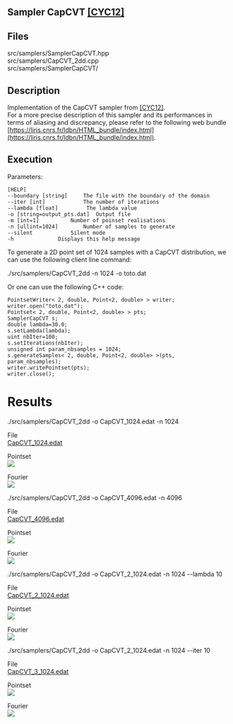Sampler CapCVT [[CYC12]](https://dl.acm.org/citation.cfm?id=2360839)
----------------------------------------------------------------------

## Files

src/samplers/SamplerCapCVT.hpp  
src/samplers/CapCVT_2dd.cpp  
src/samplers/SamplerCapCVT/

## Description


Implementation of the CapCVT sampler from [[CYC12]](https://dl.acm.org/citation.cfm?id=2360839).  
For a more precise description of this sampler and its performances in terms of aliasing and discrepancy, please refer to the following web bundle [https://liris.cnrs.fr/ldbn/HTML_bundle/index.html](https://liris.cnrs.fr/ldbn/HTML_bundle/index.html).

## Execution


Parameters:  

	[HELP]
	--boundary [string]		The file with the boundary of the domain
	--iter [int]			The number of iterations
	--lambda [float]		 The lambda value
	-o [string=output_pts.dat]	Output file
	-m [int=1]			Number of poinset realisations
	-n [ullint=1024]		Number of samples to generate
	--silent 			Silent mode
	-h 				Displays this help message
			

To generate a 2D point set of 1024 samples with a CapCVT distribution, we can use the following client line command:

 ./src/samplers/CapCVT_2dd -n 1024 -o toto.dat 

Or one can use the following C++ code:

    
    PointsetWriter< 2, double, Point<2, double> > writer;
    writer.open("toto.dat");
    Pointset< 2, double, Point<2, double> > pts;
    SamplerCapCVT s;
    double lambda=30.0;
    s.setLambda(lambda);
    uint nbIter=100;
    s.setIterations(nbIter);
    unsigned int param_nbsamples = 1024;
    s.generateSamples< 2, double, Point<2, double> >(pts, param_nbsamples);
    writer.writePointset(pts);
    writer.close();
    			

Results
=======

 ./src/samplers/CapCVT_2dd -o CapCVT_1024.edat -n 1024 

File  
[CapCVT_1024.edat](data/CapCVT/CapCVT_1024.edat)

Pointset  
[![](data/CapCVT/CapCVT_1024.png)](data/CapCVT/CapCVT_1024.png)

Fourier  
[![](data/CapCVT/CapCVT_1024_fourier.png)](data/CapCVT/CapCVT_1024_fourier.png)

 ./src/samplers/CapCVT_2dd -o CapCVT_4096.edat -n 4096 

File  
[CapCVT_4096.edat](data/CapCVT/CapCVT_4096.edat)

Pointset  
[![](data/CapCVT/CapCVT_4096.png)](data/CapCVT/CapCVT_4096.png)

Fourier  
[![](data/CapCVT/CapCVT_4096_fourier.png)](data/CapCVT/CapCVT_4096_fourier.png)

 ./src/samplers/CapCVT_2dd -o CapCVT_2_1024.edat -n 1024 --lambda 10 

File  
[CapCVT_2_1024.edat](data/CapCVT_2/CapCVT_2_1024.edat)

Pointset  
[![](data/CapCVT_2/CapCVT_2_1024.png)](data/CapCVT_2/CapCVT_2_1024.png)

Fourier  
[![](data/CapCVT_2/CapCVT_2_1024_fourier.png)](data/CapCVT_2/CapCVT_2_1024_fourier.png)

 ./src/samplers/CapCVT_2dd -o CapCVT_2_1024.edat -n 1024 --iter 10 

File  
[CapCVT_3_1024.edat](data/CapCVT_3/CapCVT_3_1024.edat)

Pointset  
[![](data/CapCVT_3/CapCVT_3_1024.png)](data/CapCVT_3/CapCVT_3_1024.png)

Fourier  
[![](data/CapCVT_3/CapCVT_3_1024_fourier.png)](data/CapCVT_3/CapCVT_3_1024_fourier.png)
